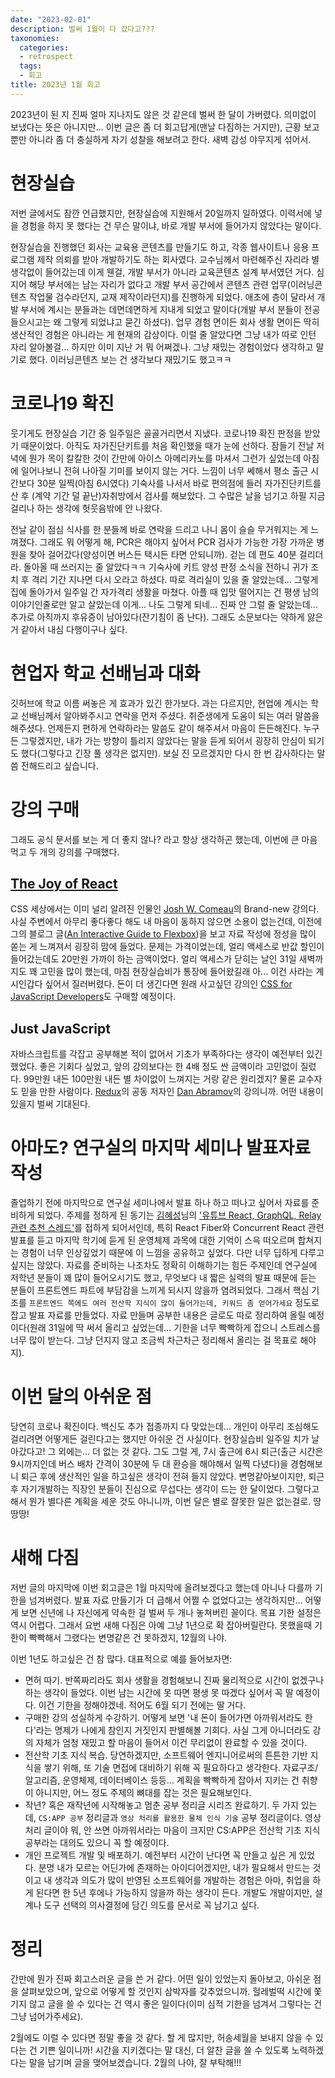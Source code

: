 ```yaml
---
date: "2023-02-01"
description: 벌써 1월이 다 갔다고???
taxonomies:
  categories:
  - retrospect
  tags:
  - 회고
title: 2023년 1월 회고
---
```


2023년이 된 지 진짜 얼마 지나지도 않은 것 같은데 벌써 한 달이 가버렸다. 의미없이 보냈다는 뜻은 아니지만... 이번 글은 좀 더 회고답게(맨날 다짐하는 거지만), 근황 보고뿐만 아니라 좀 더 충실하게 자기 성찰을 해보려고 한다. 새벽 감성 야무지게 섞어서.
<!-- more -->

# 현장실습
저번 글에서도 잠깐 언급했지만, 현장실습에 지원해서 20일까지 일하였다. 이력서에 넣을 경험을 하지 못 했다는 건 무슨 말이냐, 바로 개발 부서에 들어가지 않았다는 말이다.

현장실습을 진행했던 회사는 교육용 콘텐츠를 만들기도 하고, 각종 웹사이트나 응용 프로그램 제작 의뢰를 받아 개발하기도 하는 회사였다. 교수님께서 마련해주신 자리라 별 생각없이 들어갔는데 이게 웬걸, 개발 부서가 아니라 교육콘텐츠 설계 부서였던 거다. 심지어 해당 부서에는 남는 자리가 없다고 개발 부서 공간에서 콘텐츠 관련 업무(이러닝콘텐츠 작업물 검수라던지, 교재 제작이라던지)를 진행하게 되었다. 애초에 층이 달라서 개발 부서에 계시는 분들과는 데면데면하게 지내게 되었고 말이다(개발 부서 분들이 전공 들으시고는 왜 그렇게 되었냐고 묻긴 하셨다). 업무 경험 면이든 회사 생활 면이든 딱히 생산적인 경험은 아니라는 게 현재의 감상이다. 이럴 줄 알았다면 그냥 내가 따로 인턴 자리 알아볼걸... 하지만 이미 지난 거 뭐 어쩌겠나. 그냥 재밌는 경험이었다 생각하고 말기로 했다. 이러닝콘텐츠 보는 건 생각보다 재밌기도 했고ㅋㅋ

# 코로나19 확진
웃기게도 현장실습 기간 중 일주일은 골골거리면서 지냈다. 코로나19 확진 판정을 받았기 때문이었다. 아직도 자가진단키트를 처음 확인했을 때가 눈에 선하다. 잠들기 전날 저녁에 뭔가 목이 칼칼한 것이 간만에 아이스 아메리카노를 마셔서 그런가 싶었는데 아침에 일어나보니 전혀 나아질 기미를 보이지 않는 거다. 느낌이 너무 쎄해서 평소 출근 시간보다 30분 일찍(아침 6시였다) 기숙사를 나서서 바로 편의점에 들러 자가진단키트를 산 후 (계약 기간 덜 끝난)자취방에서 검사를 해보았다. 그 수많은 날을 넘기고 하필 지금 걸리나 하는 생각에 헛웃음밖에 안 나왔다.

전날 같이 점심 식사를 한 분들께 바로 연락을 드리고 나니 몸이 슬슬 무거워지는 게 느껴졌다. 그래도 뭐 어떻게 해, PCR은 해야지 싶어서 PCR 검사가 가능한 가장 가까운 병원을 찾아 걸어갔다(양성이면 버스든 택시든 타면 안되니까). 걷는 데 편도 40분 걸리더라. 돌아올 때 쓰러지는 줄 알았다ㅋㅋ 기숙사에 키트 양성 판정 소식을 전하니 귀가 조치 후 격리 기간 지나면 다시 오라고 하셨다. 따로 격리실이 있을 줄 알았는데... 그렇게 집에 돌아가서 일주일 간 자가격리 생활을 마쳤다. 아플 때 입맛 떨어지는 건 평생 남의 이야기인줄로만 알고 살았는데 이게... 나도 그렇게 되네... 진짜 안 그럴 줄 알았는데... 추가로 아직까지 후유증이 남아있다(잔기침이 좀 난다). 그래도 소문보다는 약하게 앓은 거 같아서 내심 다행이구나 싶다.

# 현업자 학교 선배님과 대화
깃허브에 학교 이름 써놓은 게 효과가 있긴 한가보다. 과는 다르지만, 현업에 계시는 학교 선배님께서 알아봐주시고 연락을 먼저 주셨다. 취준생에게 도움이 되는 여러 말씀을 해주셨다. 언제든지 편하게 연락하라는 말씀도 같이 해주셔서 마음이 든든해진다. 누구든 그렇겠지만, 내가 가는 방향이 틀리지 않았다는 말을 듣게 되어서 굉장히 안심이 되기도 했다(그렇다고 긴장 풀 생각은 없지만). 보실 진 모르겠지만 다시 한 번 감사하다는 말씀 전해드리고 싶습니다.

# 강의 구매
그래도 공식 문서를 보는 게 더 좋지 않나? 라고 항상 생각하곤 했는데, 이번에 큰 마음 먹고 두 개의 강의를 구매했다.

## [The Joy of React](https://www.joyofreact.com/)
CSS 세상에서는 이미 널리 알려진 인물인 [Josh W. Comeau](https://twitter.com/JoshWComeau)의 Brand-new 강의다. 사실 주변에서 아무리 좋다좋다 해도 내 마음이 동하지 않으면 소용이 없는건데, 이전에 그의 블로그 글([An Interactive Guide to Flexbox](https://www.joshwcomeau.com/css/interactive-guide-to-flexbox/))을 보고 자료 작성에 정성을 많이 쏟는 게 느껴져서 굉장히 맘에 들었다. 문제는 가격이었는데, 얼리 액세스로 반값 할인이 들어갔는데도 20만원 가까이 하는 금액이었다. 얼리 액세스가 닫히는 날인 31일 새벽까지도 꽤 고민을 많이 했는데, 마침 현장실습비가 통장에 들어왔길래 아... 이건 사라는 계시인갑다 싶어서 질러버렸다. 돈이 더 생긴다면 원래 사고싶던 강의인 [CSS for JavaScript Developers](https://css-for-js.dev/)도 구매할 예정이다.

## Just JavaScript
자바스크립트를 각잡고 공부해본 적이 없어서 기초가 부족하다는 생각이 예전부터 있긴 했었다. 좋은 기회다 싶었고, 앞의 강의보다는 한 4배 정도 싼 금액이라 고민없이 질렀다. 99만원 내든 100만원 내든 별 차이없이 느껴지는 거랑 같은 원리겠지? 물론 교수자도 믿을 만한 사람이다. [Redux](https://redux.js.org/)의 공동 저자인 [Dan Abramov](https://twitter.com/dan_abramov)의 강의니까. 어떤 내용이 있을지 벌써 기대된다.

# 아마도? 연구실의 마지막 세미나 발표자료 작성
졸업하기 전에 마지막으로 연구실 세미나에서 발표 하나 하고 떠나고 싶어서 자료를 준비하게 되었다. 주제를 정하게 된 동기는 [김혜성](https://twitter.com/KrComet)님의 ['유튜브 React, GraphQL, Relay 관련 추천 스레드'](https://twitter.com/KrComet/status/1558427559960154112?t=tm9zGe1NfTh3MBkIcKyZ7w&s=19)를 접하게 되어서인데, 특히 React Fiber와 Concurrent React 관련 발표를 듣고 마지막 학기에 듣게 된 운영체제 과목에 대한 기억이 스윽 떠오르며 합쳐지는 경험이 너무 인상깊었기 때문에 이 느낌을 공유하고 싶었다. 다만 너무 딥하게 다루고 싶지는 않았다. 자료를 준비하는 나조차도 정확히 이해하기는 힘든 주제인데 연구실에 저학년 분들이 꽤 많이 들어오시기도 했고, 무엇보다 내 짧은 실력의 발표 때문에 듣는 분들이 프론트엔드 파트에 부담감을 느끼게 되시지 않을까 염려되었다. 그래서 핵심 기조를 `프론트엔드 쪽에도 여러 전산학 지식이 많이 들어가는데, 키워드 좀 얻어가세요` 정도로 잡고 발표 자료를 만들었다. 자료 만들며 공부한 내용은 글로도 따로 정리하여 올릴 예정이다(원래 31일에 딱 써서 올리고 싶었는데... 기한을 너무 빡빡하게 잡으니 스트레스를 너무 많이 받는다. 그냥 던지지 않고 조금씩 차근차근 정리해서 올리는 걸 목표로 해야지).

# 이번 달의 아쉬운 점
당연히 코로나 확진이다. 백신도 추가 접종까지 다 맞았는데... 개인이 아무리 조심해도 걸리려면 어떻게든 걸린다고는 했지만 아쉬운 건 사실이다. 현장실습비 일주일 치가 날아갔다고! 그 외에는... 더 없는 것 같다. 그도 그럴 게, 7시 출근에 6시 퇴근(출근 시간은 9시까지인데 버스 배차 간격이 30분에 두 대 환승을 해야해서 일찍 다녔다)을 경험해보니 퇴근 후에 생산적인 일을 하고싶은 생각이 전혀 들지 않았다. 변명같아보이지만, 퇴근 후 자기개발하는 직장인 분들이 진심으로 무섭다는 생각이 드는 한 달이었다. 그렇다고 해서 뭔가 별다른 계획을 세운 것도 아니니까, 이번 달은 별로 잘못한 일은 없는걸로. 땅땅땅!

# 새해 다짐
저번 글의 마지막에 이번 회고글은 1월 마지막에 올려보겠다고 했는데 아니나 다를까 기한을 넘겨버렸다. 발표 자료 만들기가 더 급해서 어쩔 수 없었다고는 생각하지만... 어떻게 보면 신년에 나 자신에게 약속한 걸 벌써 두 개나 놓쳐버린 꼴이다. 목표 기한 설정은 역시 어렵다. 그래서 요번 새해 다짐은 아예 그냥 1년으로 확 잡아버릴란다. 못했을때 기한이 빡빡해서 그랬다는 변명같은 건 못하겠지, 12월의 나야.

이번 1년도 하고싶은 건 참 많다. 대표적으로 예를 들어보자면:
* 면허 따기. 반쪽짜리라도 회사 생활을 경험해보니 진짜 물리적으로 시간이 없겠구나 하는 생각이 들었다. 이번 남는 시간에 못 따면 평생 못 따겠다 싶어서 꼭 딸 예정이다. 이건 기한을 정해야겠네. 적어도 6월 되기 전에는 딸 거다.
* 구매한 강의 성실하게 수강하기. 어떻게 보면 '내 돈이 들어가면 아까워서라도 한다'라는 명제가 나에게 참인지 거짓인지 판별해볼 기회다. 사실 그게 아니더라도 강의 자체가 엄청 재밌고 할 마음이 들어서 이건 무리없이 완료할 수 있을 것이다.
* 전산학 기초 지식 복습. 당연하겠지만, 소프트웨어 엔지니어로써의 튼튼한 기반 지식을 쌓기 위해, 또 기술 면접에 대비하기 위해 꼭 필요하다고 생각한다. 자료구조/알고리즘, 운영체제, 데이터베이스 등등... 계획을 빡빡하게 잡아서 지키는 건 취향이 아니지만, 어느 정도 주제의 뼈대를 잡는 것은 필요해보인다.
* 작년? 혹은 재작년에 시작해놓고 멈춘 공부 정리글 시리즈 완료하기. 두 가지 있는데, `CS:APP 공부` 정리글과 `영상 처리를 활용한 물체 인식 기술` 공부 정리글이다. 영상 처리 글이야 뭐, 안 쓰면 아까워서라는 마음이 크지만 CS:APP은 전산학 기초 지식 공부라는 대의도 있으니 꼭 할 예정이다.
* 개인 프로젝트 개발 및 배포하기. 예전부터 시간이 난다면 꼭 만들고 싶은 게 있었다. 분명 내가 모르는 어딘가에 존재하는 아이디어겠지만, 내가 필요해서 만드는 것이고 내 생각과 의도가 많이 반영된 소프트웨어를 개발하는 경험은 아마, 취업을 하게 된다면 한 5년 후에나 가능하지 않을까 하는 생각이 든다. 개발도 개발이지만, 설계나 도구 선택의 의사결정에 담긴 의도를 문서로 꼭 남기고 싶다.

# 정리
간만에 뭔가 진짜 회고스러운 글을 쓴 거 같다. 어떤 일이 있었는지 돌아보고, 아쉬운 점을 살펴보았으며, 앞으로 어떻게 할 것인지 삼박자를 갖추었으니까. 헐레벌떡 시간에 쫓기지 않고 글을 쓸 수 있다는 건 역시 좋은 일이다(이미 심적 기한을 넘겨서 그렇다는 건 그냥 넘어가주세요).

2월에도 이럴 수 있다면 정말 좋을 것 같다. 할 게 많지만, 허송세월을 보내지 않을 수 있다는 건 기쁜 일이니까! 시간을 지키겠다는 말 대신, 더 알찬 글을 쓸 수 있도록 노력하겠다는 말을 남기며 글을 맺어보겠습니다. 2월의 나야, 잘 부탁해!!!
